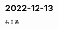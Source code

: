 # 2022-12-13

共 0 条

<!-- BEGIN WEIBO -->
<!-- 最后更新时间 Tue Dec 13 2022 01:00:53 GMT+0800 (China Standard Time) -->

<!-- END WEIBO -->
